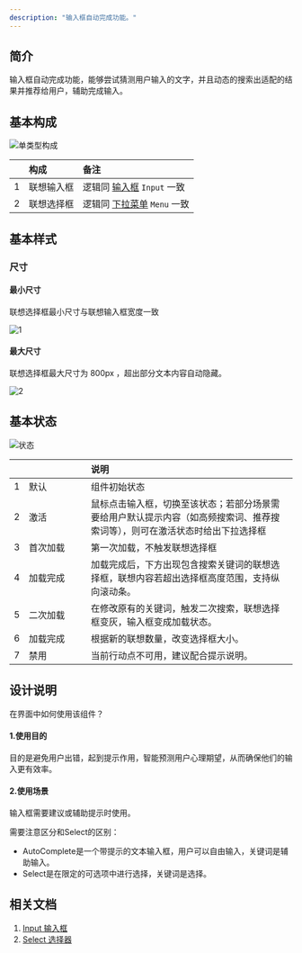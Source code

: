 ```yaml
---
description: "输入框自动完成功能。"
---
```


## 简介

输入框自动完成功能，能够尝试猜测⽤户输⼊的⽂字，并且动态的搜索出适配的结果并推荐给⽤户，辅助完成输⼊。

## 基本构成

![单类型构成](https://www-s.ucloud.cn/2022/08/1f2dce988db6017a58f612db2b54affe_1660722838543.png)

|      | 构成       | 备注                            |
| :--: | :--------- | :------------------------------ |
|  1   | 联想输入框 | 逻辑同 [输入框]() `Input` 一致  |
|  2   | 联想选择框 | 逻辑同 [下拉菜单]() `Menu` 一致 |



## 基本样式

### 尺寸

#### 最小尺寸

联想选择框最小尺寸与联想输入框宽度一致

![1](https://www-s.ucloud.cn/2022/08/cf401f9fe82834da9bfe3d90f675c90d_1660722838545.png)

#### 最大尺寸

联想选择框最大尺寸为 800px ，超出部分文本内容自动隐藏。

![2](https://www-s.ucloud.cn/2022/08/d10f78e348a8f570b5cdfc597edfd835_1660722838547.png)


## 基本状态

![状态](https://www-s.ucloud.cn/2022/08/3f6bbd0e59b1735a6a01b4cb93cc9467_1660722838550.png)

|   | &nbsp;&nbsp;&nbsp;&nbsp;&nbsp;&nbsp;&nbsp;&nbsp;&nbsp;&nbsp;&nbsp;&nbsp;&nbsp;&nbsp;&nbsp;&nbsp;&nbsp;&nbsp;&nbsp;&nbsp;&nbsp;&nbsp;             | 说明                                                         |
| ---- | :------- | :----------------------------------------------------------- |
| 1    | 默认     | 组件初始状态                                                 |
| 2    | 激活     | 鼠标点击输入框，切换至该状态；若部分场景需要给用户默认提示内容（如高频搜索词、推荐搜索词等），则可在激活状态时给出下拉选择框 |
| 3    | 首次加载 | 第一次加载，不触发联想选择框                                 |
| 4    | 加载完成 | 加载完成后，下方出现包含搜索关键词的联想选择框，联想内容若超出选择框高度范围，支持纵向滚动条。 |
| 5    | 二次加载 | 在修改原有的关键词，触发二次搜索，联想选择框变灰，输入框变成加载状态。 |
| 6    | 加载完成 | 根据新的联想数量，改变选择框大小。                           |
| 7    | 禁用     | 当前行动点不可用，建议配合提示说明。                         |



## 设计说明

在界面中如何使用该组件？



#### 1.使用目的

⽬的是避免⽤户出错，起到提示作⽤，智能预测⽤户⼼理期望，从⽽确保他们的输⼊更有效率。



#### 2.使用场景

输入框需要建议或辅助提示时使用。



需要注意区分和Select的区别：

- AutoComplete是一个带提示的文本输入框，用户可以自由输入，关键词是辅助输入。
- Select是在限定的可选项中进行选择，关键词是选择。

## 相关文档
1. [Input 输入框](/component/Input/)
2. [Select 选择器](/component/Select/)

